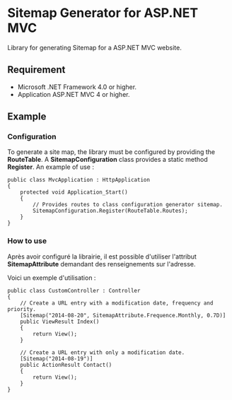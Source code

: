# Sitemap Generator for ASP.NET MVC
Library for generating Sitemap for a ASP.NET MVC website.

## Requirement

- Microsoft .NET Framework 4.0 or higher.
- Application ASP.NET MVC 4 or higher.

## Example

### Configuration
To generate a site map, the library must be configured by providing the **RouteTable**. A **SitemapConfiguration** class provides a static method **Register**.
An example of use :

	public class MvcApplication : HttpApplication
	{
        protected void Application_Start()
		{
			// Provides routes to class configuration generator sitemap.
    		SitemapConfiguration.Register(RouteTable.Routes);
		}
	}

### How to use
Après avoir configuré la librairie, il est possible d'utiliser l'attribut **SitemapAttribute** demandant des renseignements sur l'adresse.

Voici un exemple d'utilisation :

	public class CustomController : Controller
	{
		// Create a URL entry with a modification date, frequency and priority.
		[Sitemap("2014-08-20", SitemapAttribute.Frequence.Monthly, 0.7D)]
        public ViewResult Index()
        {
            return View();
        }

		// Create a URL entry with only a modification date.
        [Sitemap("2014-08-19")]
        public ActionResult Contact()
        {
            return View();
        }
	}
